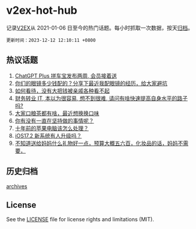 # v2ex-hot-hub

 记录[V2EX](https://www.v2ex.com/)从 2021-01-06 日至今的热门话题。每小时抓取一次数据，按天[归档](archives)。

`更新时间：2023-12-12 12:10:11 +0800`

## 热议话题

1. [ChatGPT Plus 拼车宝发布两周, 会员接着送](https://www.v2ex.com/t/999407)
1. [你们的眼镜多少钱配的？分享下最近我配眼镜的经历，给大家避坑](https://www.v2ex.com/t/999391)
1. [如何看待，没有大把钱被亲戚各种看不起](https://www.v2ex.com/t/999373)
1. [财务转业 IT, 本以为很容易, 想不到很难, 请问有啥快速提高自身水平的路子吗?](https://www.v2ex.com/t/999553)
1. [大家口粮茶都有啥，最近想换换口味](https://www.v2ex.com/t/999587)
1. [你有没有一直在坚持做的事情呢？](https://www.v2ex.com/t/999381)
1. [十年前的苹果电脑该怎么处理？](https://www.v2ex.com/t/999347)
1. [iOS17.2 新系统有人升级吗？](https://www.v2ex.com/t/999568)
1. [不知道送给妈妈什么礼物好一点，预算大概五六百，化妆品的话，妈妈不需要，](https://www.v2ex.com/t/999582)

## 历史归档

[archives](archives)

## License

See the [LICENSE](LICENSE) file for license rights and limitations (MIT).
